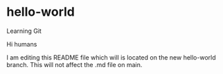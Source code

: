 # hello-world
Learning Git

Hi humans

I am editing this README file which will is located on the new hello-world branch. This will not affect the .md file on main.
